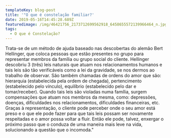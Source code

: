 ```yaml
---
templateKey: blog-post
title: '"O que é constelação familiar?'
date: 2019-05-16T14:45:28.689Z
featuredimage: /img/46421756_2173712699562918_6458655572139966464_n.jpg
tags:
  - O que é Constelação?
---
```

Trata-se de um método de ajuda baseado nas descobertas do alemão Bert Hellinger, que coloca pessoas que estão presentes no grupo para representar membros da família ou grupo social do cliente. Hellinger descobriu 3 (três) leis naturais que atuam nos relacionamentos humanos e tais leis são tão verificáveis como a lei da gravidade, se nos dermos ao trabalho de observar. São também chamadas de ordens do amor que são: hierarquia (estabelecida pela ordem de chegada), pertencimento (estabelecido pelo vínculo), equilíbrio (estabelecido pelo dar e tomar/receber). Quando tais leis são violadas numa família, surgem compensações que atuam nos membros da mesma, como: depressões, doenças, dificuldades nos relacionamentos, dificuldades financeiras, etc. Graças à representação, o cliente pode perceber onde o seu amor está preso e o que ele pode fazer para que tais leis possam ser novamente respeitadas e o amor possa voltar a fluir. Então ele pode, talvez, enxergar o próximo passo que o conduza de uma maneira mais leve na vida, solucionando a questão que o incomoda."
